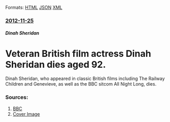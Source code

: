 
Formats: [HTML](/news/2012/11/25/veteran-british-film-actress-dinah-sheridan-dies-aged-92.html)  [JSON](/news/2012/11/25/veteran-british-film-actress-dinah-sheridan-dies-aged-92.json)  [XML](/news/2012/11/25/veteran-british-film-actress-dinah-sheridan-dies-aged-92.xml)  

### [2012-11-25](/news/2012/11/25/index.md)

##### Dinah Sheridan
# Veteran British film actress Dinah Sheridan dies aged 92. 

Dinah Sheridan, who appeared in classic British films including The Railway Children and Genevieve, as well as the BBC sitcom All Night Long, dies.


### Sources:

1. [BBC](http://www.bbc.co.uk/news/entertainment-arts-20486180)
1. [Cover Image](http://ichef-1.bbci.co.uk/news/1024/media/images/64369000/jpg/_64369864_sheridanbbc.jpg)
